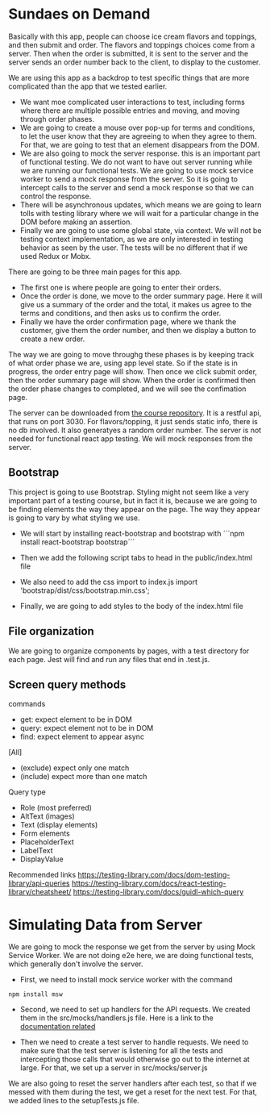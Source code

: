 # Sundaes on Demand
Basically with this app, people can choose ice cream flavors and toppings, and then submit and order.
The flavors and toppings choices come from a server. Then when the order is submitted, it is sent to the server and the server sends an order number back to the client, to display to the customer.

We are using this app as a backdrop to test specific things that are more complicated than the app that we tested earlier. 
* We want moe complicated user interactions to test, including forms where there are multiple possible entries and moving, and moving through order phases.
* We are going to create a mouse over pop-up for terms and conditions, to let the user know that they are agreeing to when they agree to them. For that, we are going to test that an element disappears from the DOM.
* We are also going to mock the server response. this is an important part of functional testing. We do not want to have out server running while we are running our functional tests. We are going to use mock service worker to send a mock response from the server. So it is going to intercept calls to the server and send a mock response so that we can control the response. 
* There will be asynchronous updates, which means we are going to learn tolls with testing library where we will wait for a particular change in the DOM before making an assertion. 
* Finally we are going to use some global state, via context. We will not be testing context implementation, as we are only interested in testing behavior as seen by the user. The tests will be no different that if we used Redux or Mobx.

There are going to be three main pages for this app.
- The first one is where people are going to enter their orders. 
- Once the order is done, we move to the order summary page. Here it will give us a summary of the order and the total, it makes us agree to the terms and conditions, and then asks us to confirm the order.
- Finally we have the order confirmation page, where we thank the customer, give them the order number, and then we display a button to create a new order. 

The way we are going to move throughg these phases is by keeping track of what order phase we are, using app level state. So if the state is in progress, the order entry page will show. Then once we click submit order, then the order summary page will show. When the order is confirmed then the order phase changes to completed, and we will see the confimation page. 

The server can be downloaded from [the course repository](https://github.com/bonnie/udemy-TESTING-LIBRARY/tree/master/sundae-server). It is a restful api, that runs on port 3030. For flavors/topping, it just sends static info, there is no db involved. It also generatyes a random order number. 
The server is not needed for functional react app testing. We will mock responses from the server.

## Bootstrap
This project is going to use Bootstrap. Styling might not seem like a very important part of a testing course, but in fact it is, because we are going to be finding elements the way they appear on the page. The way they appear is going to vary by what styling we use. 

* We will start by installing react-bootstrap and bootstrap with 
´´´npm install react-bootstrap bootstrap´´´

* Then we add the following script tabs to head in the public/index.html file 
<script src="https://unpkg.com/react/umd/react.production.min.js" crossorigin></script>

<script
  src="https://unpkg.com/react-dom/umd/react-dom.production.min.js"
  crossorigin></script>

<script
  src="https://unpkg.com/react-bootstrap@next/dist/react-bootstrap.min.js"
  crossorigin></script>

<script>var Alert = ReactBootstrap.Alert;</script>

* We also need to add the css import to index.js
import 'bootstrap/dist/css/bootstrap.min.css';

* Finally, we are going to add styles to the body of the index.html file
<body style="background-color:teal, color:ivory">

## File organization
We are going to organize components by pages, with a test directory for each page.
Jest will find and run any files that end in .test.js.

## Screen query methods
commands
- get: expect element to be in DOM
- query: expect element not to be in DOM
- find: expect element to appear async

[All]
- (exclude) expect only one match
- (include) expect more than one match

Query type
- Role (most preferred)
- AltText (images)
- Text (display elements)
- Form elements
 - PlaceholderText
 - LabelText
 - DisplayValue

 Recommended links 
 https://testing-library.com/docs/dom-testing-library/api-queries
 https://testing-library.com/docs/react-testing-library/cheatsheet/
 https://testing-library.com/docs/guidl-which-query


 # Simulating Data from Server
We are going to mock the response we get from the server by using Mock Service Worker. We are not doing e2e here, we are doing functional tests, which generally don't involve the server.

- First, we need to install mock service worker with the command
```
npm install msw
```

- Second, we need to set up handlers for the API requests. We created them in the src/mocks/handlers.js file.
Here is a link to the [documentation related](https://mswjs.io/docs/basics/response-resolver)

- Then we need to create a test server to handle requests. We need to make sure that the test server is listening for all the tests and intercepting those calls that would otherwise go out to the internet at large. For that, we set up a server in src/mocks/server.js

We are also going to reset the server handlers after each test, so that if we messed with them during the test, we get a reset for the next test. For that, we added lines to the setupTests.js file.